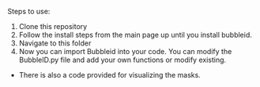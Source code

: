Steps to use:

1. Clone this repository
2. Follow the install steps from the main page up until you install bubbleid.
2. Navigate to this folder
3. Now you can import Bubbleid into your code. You can modify the BubbleID.py file and add your own functions or modify existing.

* There is also a code provided for visualizing the masks.
